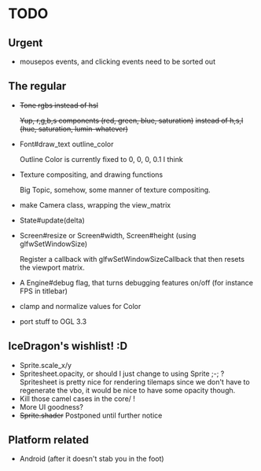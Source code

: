 TODO
====

## Urgent

* mousepos events, and clicking events need to be sorted out

## The regular
* ~~Tone rgbs instead of hsl~~

  ~~Yup, r,g,b,s components (red, green, blue, saturation)~~
  ~~instead of h,s,l (hue, saturation, lumin-whatever)~~

* Font#draw_text outline_color

  Outline Color is currently fixed to 0, 0, 0, 0.1 I think

* Texture compositing, and drawing functions

  Big Topic, somehow, some manner of texture compositing.

* make Camera class, wrapping the view_matrix

* State#update(delta)

* Screen#resize or Screen#width, Screen#height (using glfwSetWindowSize)

  Register a callback with glfwSetWindowSizeCallback that then resets the viewport matrix.

* A Engine#debug flag, that turns debugging features on/off (for instance FPS in titlebar)

* clamp and normalize values for Color

* port stuff to OGL 3.3

## IceDragon's wishlist! :D
* Sprite.scale_x/y
* Spritesheet.opacity, or should I just change to using Sprite ;-; ?
  Spritesheet is pretty nice for rendering tilemaps since we don't have to
  regenerate the vbo, it would be nice to have some opacity though.
* Kill those camel cases in the core/ !
* More UI goodness?
* ~~Sprite.shader~~ Postponed until further notice


## Platform related
- Android (after it doesn't stab you in the foot)